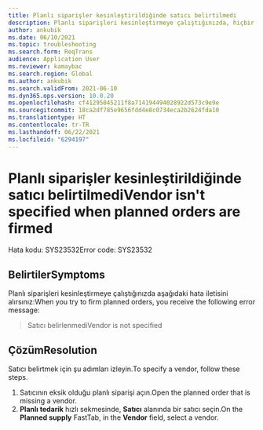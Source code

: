 ```yaml
---
title: Planlı siparişler kesinleştirildiğinde satıcı belirtilmedi
description: Planlı siparişleri kesinleştirmeye çalıştığınızda, hiçbir satıcı belirtilmediğini belirten bir hata iletisi alırsınız.
author: ankubik
ms.date: 06/10/2021
ms.topic: troubleshooting
ms.search.form: ReqTrans
audience: Application User
ms.reviewer: kamaybac
ms.search.region: Global
ms.author: ankubik
ms.search.validFrom: 2021-06-10
ms.dyn365.ops.version: 10.0.20
ms.openlocfilehash: cf41295045211f8a714194494028922d573c9e9e
ms.sourcegitcommit: 18ca2df785e9656fdd4e8c0734eca2b2624fda10
ms.translationtype: HT
ms.contentlocale: tr-TR
ms.lasthandoff: 06/22/2021
ms.locfileid: "6294197"
---
```

# <a name="vendor-isnt-specified-when-planned-orders-are-firmed"></a><span data-ttu-id="3aab2-103">Planlı siparişler kesinleştirildiğinde satıcı belirtilmedi</span><span class="sxs-lookup"><span data-stu-id="3aab2-103">Vendor isn't specified when planned orders are firmed</span></span>

<span data-ttu-id="3aab2-104">Hata kodu: SYS23532</span><span class="sxs-lookup"><span data-stu-id="3aab2-104">Error code: SYS23532</span></span>

## <a name="symptoms"></a><span data-ttu-id="3aab2-105">Belirtiler</span><span class="sxs-lookup"><span data-stu-id="3aab2-105">Symptoms</span></span>

<span data-ttu-id="3aab2-106">Planlı siparişleri kesinleştirmeye çalıştığınızda aşağıdaki hata iletisini alırsınız:</span><span class="sxs-lookup"><span data-stu-id="3aab2-106">When you try to firm planned orders, you receive the following error message:</span></span>

> <span data-ttu-id="3aab2-107">Satıcı belirlenmedi</span><span class="sxs-lookup"><span data-stu-id="3aab2-107">Vendor is not specified</span></span>

## <a name="resolution"></a><span data-ttu-id="3aab2-108">Çözüm</span><span class="sxs-lookup"><span data-stu-id="3aab2-108">Resolution</span></span>

<span data-ttu-id="3aab2-109">Satıcı belirtmek için şu adımları izleyin.</span><span class="sxs-lookup"><span data-stu-id="3aab2-109">To specify a vendor, follow these steps.</span></span>

1. <span data-ttu-id="3aab2-110">Satıcının eksik olduğu planlı siparişi açın.</span><span class="sxs-lookup"><span data-stu-id="3aab2-110">Open the planned order that is missing a vendor.</span></span>
1. <span data-ttu-id="3aab2-111">**Planlı tedarik** hızlı sekmesinde, **Satıcı** alanında bir satıcı seçin.</span><span class="sxs-lookup"><span data-stu-id="3aab2-111">On the **Planned supply** FastTab, in the **Vendor** field, select a vendor.</span></span>
